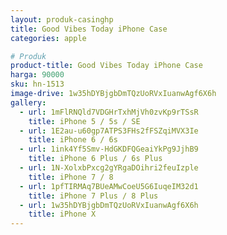 ```yaml
---
layout: produk-casinghp
title: Good Vibes Today iPhone Case
categories: apple

# Produk
product-title: Good Vibes Today iPhone Case
harga: 90000
sku: hn-1513
image-drive: 1w35hDYBjgbDmTQzUoRVxIuanwAgf6X6h
gallery:
  - url: 1mFlRNQld7VDGHrTxhMjVh0zvKp9rTSsR
    title: iPhone 5 / 5s / SE
  - url: 1E2au-u60gp7ATPS3FHs2fFSZqiMVX3Ie
    title: iPhone 6 / 6s
  - url: 1ink4Yf5Smv-HdGKDFQGeaiYkPg9JjhB9
    title: iPhone 6 Plus / 6s Plus
  - url: 1N-XolxbPxcg2gYRgaDOihri2feuIzple
    title: iPhone 7 / 8
  - url: 1pfTIRMAq7BUeAMwCoeU5G6IuqeIM32d1
    title: iPhone 7 Plus / 8 Plus
  - url: 1w35hDYBjgbDmTQzUoRVxIuanwAgf6X6h
    title: iPhone X
---
```

